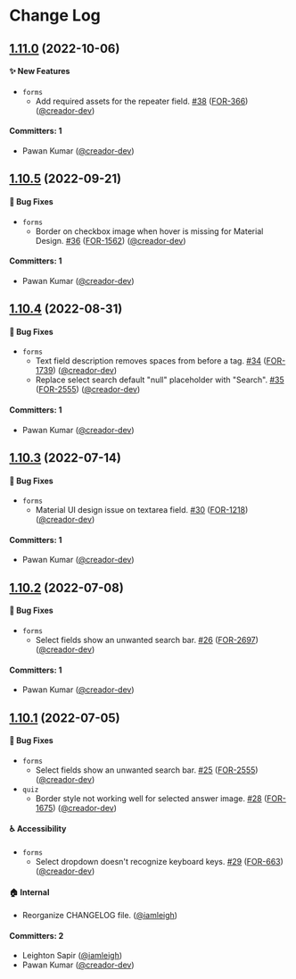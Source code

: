 # Change Log

## [1.11.0](https://github.com/wpmudev/shared-ui/compare/v1.10.5...v1.11.0) (2022-10-06)

#### ✨ New Features
- `forms`
  - Add required assets for the repeater field. [#38](https://github.com/wpmudev/forminator-ui/pull/38) ([FOR-366](https://incsub.atlassian.net/browse/FOR-366)) ([@creador-dev](https://github.com/creador-dev))

#### Committers: 1
- Pawan Kumar ([@creador-dev](https://github.com/creador-dev))

## [1.10.5](https://github.com/wpmudev/shared-ui/compare/v1.10.4...v1.10.5) (2022-09-21)

#### 🐛 Bug Fixes
- `forms`
  - Border on checkbox image when hover is missing for Material Design. [#36](https://github.com/wpmudev/forminator-ui/pull/36) ([FOR-1562](https://incsub.atlassian.net/browse/FOR-1562)) ([@creador-dev](https://github.com/creador-dev))

#### Committers: 1
- Pawan Kumar ([@creador-dev](https://github.com/creador-dev))

## [1.10.4](https://github.com/wpmudev/shared-ui/compare/v1.10.3...v1.10.4) (2022-08-31)

#### 🐛 Bug Fixes
- `forms`
  -  Text field description removes spaces from before a tag. [#34](https://github.com/wpmudev/forminator-ui/pull/34) ([FOR-1739](https://incsub.atlassian.net/browse/FOR-1739)) ([@creador-dev](https://github.com/creador-dev))
  -  Replace select search default "null" placeholder with "Search". [#35](https://github.com/wpmudev/forminator-ui/pull/35) ([FOR-2555](https://incsub.atlassian.net/browse/FOR-2555)) ([@creador-dev](https://github.com/creador-dev))

#### Committers: 1
- Pawan Kumar ([@creador-dev](https://github.com/creador-dev))

## [1.10.3](https://github.com/wpmudev/shared-ui/compare/v1.10.2...v1.10.3) (2022-07-14)

#### 🐛 Bug Fixes
- `forms`
  -  Material UI design issue on textarea field. [#30](https://github.com/wpmudev/forminator-ui/pull/30) ([FOR-1218](https://incsub.atlassian.net/browse/FOR-1218)) ([@creador-dev](https://github.com/creador-dev))

#### Committers: 1
- Pawan Kumar ([@creador-dev](https://github.com/creador-dev))

## [1.10.2](https://github.com/wpmudev/shared-ui/compare/v1.10.1...v1.10.2) (2022-07-08)

#### 🐛 Bug Fixes
- `forms`
  -  Select fields show an unwanted search bar. [#26](https://github.com/wpmudev/forminator-ui/pull/26) ([FOR-2697](https://incsub.atlassian.net/browse/FOR-2697)) ([@creador-dev](https://github.com/creador-dev))

#### Committers: 1
- Pawan Kumar ([@creador-dev](https://github.com/creador-dev))

## [1.10.1](https://github.com/wpmudev/shared-ui/compare/v1.10.0...v1.10.1) (2022-07-05)

#### 🐛 Bug Fixes
- `forms`
  -  Select fields show an unwanted search bar. [#25](https://github.com/wpmudev/forminator-ui/pull/25) ([FOR-2555](https://incsub.atlassian.net/browse/FOR-2555)) ([@creador-dev](https://github.com/creador-dev))
- `quiz`
  -  Border style not working well for selected answer image. [#28](https://github.com/wpmudev/forminator-ui/pull/28) ([FOR-1675](https://incsub.atlassian.net/browse/FOR-1675)) ([@creador-dev](https://github.com/creador-dev))

#### ♿️ Accessibility
- `forms`
  - Select dropdown doesn't recognize keyboard keys. [#29](https://github.com/wpmudev/forminator-ui/pull/29) ([FOR-663](https://incsub.atlassian.net/browse/FOR-663)) ([@creador-dev](https://github.com/creador-dev))

#### 🏠 Internal
- Reorganize CHANGELOG file. ([@iamleigh](https://github.com/iamleigh))

#### Committers: 2
- Leighton Sapir ([@iamleigh](https://github.com/iamleigh))
- Pawan Kumar ([@creador-dev](https://github.com/creador-dev))